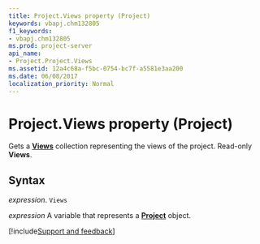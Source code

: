 ```yaml
---
title: Project.Views property (Project)
keywords: vbapj.chm132805
f1_keywords:
- vbapj.chm132805
ms.prod: project-server
api_name:
- Project.Project.Views
ms.assetid: 12a4c68a-f5bc-0754-bc7f-a5581e3aa200
ms.date: 06/08/2017
localization_priority: Normal
---
```



# Project.Views property (Project)

Gets a  **[Views](Project.View.md)** collection representing the views of the project. Read-only **Views**.


## Syntax

_expression_. `Views`

_expression_ A variable that represents a **[Project](project.project.md)** object.

[!include[Support and feedback](~/includes/feedback-boilerplate.md)]